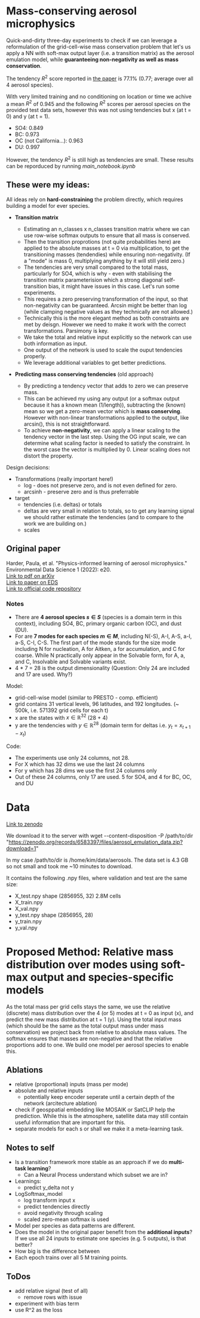 # Mass-conserving aerosol microphysics

Quick-and-dirty three-day experiments to check if we can leverage a reformulation of the grid-cell-wise mass conservation problem that let's us apply a NN with soft-max output layer (i.e. a transition matrix) as the aerosol emulation model, while **guaranteeing non-negativity as well as mass conservation**.

The tendency $R^2$ score reported in [the paper](https://arxiv.org/pdf/2207.11786) is 77.1% (0.77; average over all 4 aerosol species). 

With very limited training and no conditioning on location or time we achive a mean $R^2$ of 0.945 and the following $R^2$ scores per aerosol species on the provided test data sets, however this was not using tendencies but x (at t = 0) and y (at t = 1).
- SO4: 0.849
- BC: 0.973
- OC (not California...): 0.963
- DU: 0.997

However, the tendency $R^2$ is still high as tendencies are small. These results can be reporduced by running *main_notebook.ipynb*

## These were my ideas:

All ideas rely on **hard-constraining** the problem directly, which requires building a model for ever species.
- **Transition matrix**
    - Estimating an n_classes x n_classes transition matrix where we can use row-wise softmax outputs to ensure that all mass is conserved. 
    - Then the transition proprotions (not quite probabilities here) are applied to the absolute masses at t = 0 via multiplication, to get the transitioning masses (tendendies) while ensuring non-negativity. (If a "mode" is mass 0, multiplying anything by it will still yield zero.)
    - The tendencies are very small compared to the total mass, particularly for SO4, which is why - even with stabilising the transition matrix parameterision which a strong diagonal self-transition bias, it might have issues in this case. Let's run some experiments.
    - This requires a zero preserving transformation of the input, so that non-negativity can be guaranteed. Arcsin might be better than log (while clamping negative values as they technically are not allowed.)
    - Technically this is the more elegant method as both constraints are met by deisgn. However we need to make it work with the correct transformations. Parsimony is key.
    - We take the total and relative input explicitly so the network can use both information as input.
    - One output of the network is used to scale the ouput tendencies properly.
    - We leverage additional variables to get better predictions. 

- **Predicting mass conserving tendencies** (old approach)
    - By predicting a tendency vector that adds to zero we can preserve mass. 
    - This can be achieved my using any output (or a softmax output because it has a known mean (1/length)), subtracting the (known) mean so we get a zero-mean vector which is **mass conserving**. However with non-linear transformations applied to the output, like arcsin(), this is not straightforward.
    - To achieve **non-negativity**, we can apply a linear scaling to the tendency vector in the last step. Using the OG input scale, we can determine what scaling factor is needed to satisfy the constraint. In the worst case the vector is multiplied by 0. Linear scaling does not distort the property. 

Design decisions:
- Transformations (really important here!)
    - log - does not preserve zero, and is not even defined for zero.
    - arcsinh - preserve zero and is thus preferrable
- target
    - tendencies (i.e. deltas) or totals
    - deltas are very small in relation to totals, so to get any learning signal we should rather estimate the tendencies (and to compare to the work we are building on.)
    - scales

## Original paper

Harder, Paula, et al. "Physics-informed learning of aerosol microphysics." Environmental Data Science 1 (2022): e20.   
[Link to pdf on arXiv](https://arxiv.org/pdf/2207.11786)  
[Link to paper on EDS](https://www.cambridge.org/core/journals/environmental-data-science/article/physicsinformed-learning-of-aerosol-microphysics/C468660D2AEE8E25DC3BF507517FF91A)  
[Link to official code repository](https://github.com/paulaharder/aerosol-microphysics-emulation)

### Notes

- There are **4 aerosol species $s \in S$** (species is a domain term in this context), including SO4, BC, primary organic carbon (OC), and dust (DU).
- For are **7 modes for each species $m \in M$**, including N(-S), A-I, A-S, a-I, a-S, C-I, C-S. The first part of the mode stands for the size mode including N for nucleation, A for Aitken, a for accumulation, and C for coarse. While N practically only appear in the Solvable form, for A, a, and C, Insolvable and Solvable variants exist.
- 4 * 7 = 28 is the output dimensionality (Question: Only 24 are included and 17 are used. Why?)

Model:
- grid-cell-wise model (similar to PRESTO - comp. efficient)
- grid contains 31 vertical levels, 96 latitudes, and 192 longitudes. (~ 500k, i.e. 571392 grid cells for each t)
- x are the states with $x \in \mathbb{R}^{32}$ (28 + 4)
- y are the tendencies with $y \in \mathbb{R}^{28}$ (domain term for deltas i.e. $y_t = x_{t+1} - x_{t}$)

Code:
- The experiments use only 24 columns, not 28.
- For X which has 32 dims we use the last 24 columns
- For y which has 28 dims we use the first 24 columns only
- Out of these 24 columns, only 17 are used. 5 for SO4, and 4 for BC, OC, and DU

# Data

[Link to zenodo](https://zenodo.org/records/6583397)

We download it to the server with 
wget --content-disposition -P /path/to/dir "https://zenodo.org/records/6583397/files/aerosol_emulation_data.zip?download=1"

In my case /path/to/dir is /home/kim/data/aerosols. The data set is 4.3 GB so not small and took me ~10 minutes to download.

It contains the following .npy files, where validation and test are the same size: 
- X_test.npy shape (2856955, 32) 2.8M cells
- X_train.npy
- X_val.npy
- y_test.npy shape (2856955, 28)
- y_train.npy
- y_val.npy

# Proposed Method: Relative mass distribution over modes using soft-max output and species-specific models

As the total mass per grid cells stays the same, we use the relative (discrete) mass distribution over the 4 (or 5) modes at t = 0 as input (x), and predict the new mass distribution at t = 1 (y). Using the total input mass (which should be the same as the total output mass under mass conservation) we project back from relative to absolute mass values. The softmax ensures that masses are non-negative and that the relative proportions add to one. We build one model per aerosol species to enable this. 

## Ablations
- relative (proportional) inputs (mass per mode)
- absolute and relative inputs
    - potentially keep encoder seperate until a certain depth of the network (arcitecture ablation)
- check if geosppatial embedding like MOSAIK or SatCLIP help the prediction. While this is the atmosphere, satellite data may still contain useful information that are important for this.
- separate models for each s or shall we make it a meta-learning task.

## Notes to self
- Is a transition framework more stable as an approach if we do **multi-task learning**?
    - Can a Neural Process understand which subset we are in?
- Learnings:
    - predict y_delta not y
- LogSoftmax_model
    - log transform input x
    - predict tendencies directly
    - avoid negativity through scaling
    - scaled zero-mean softmax is used
- Model per species as data patterns are different.
- Does the model in the original paper benefit from the **additional inputs**? If we use all 24 inputs to estimate one species (e.g. 5 outputs), is that better?
- How big is the difference between 
- Each epoch trains over all 5 M training points.

## ToDos
- add relative signal (test of all)
    - remove rows with issue
- experiment with bias term
- use R^2 as the loss

